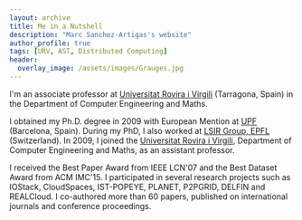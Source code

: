 ```yaml
---
layout: archive
title: Me in a Nutshell
description: "Marc Sanchez-Artigas's website"
author_profile: true
tags: [URV, AST, Distributed Computing]
header:
  overlay_image: /assets/images/Grauges.jpg
---
```


<style>
  .archive p {
     font-size: 16px;
   }
</style>

I'm an associate professor at [Universitat Rovira i Virgili](http://www.urv.cat/en/) (Tarragona, Spain) in the Department of Computer Engineering and Maths. <br />

I obtained my Ph.D. degree in 2009 with European Mention at [UPF](https://www.upf.edu/en/) (Barcelona, Spain). During my PhD, I also worked at [LSIR Group, EPFL](http://lsir.epfl.ch/group/) (Switzerland). In 2009, I joined the [Universitat Rovira i Virgili](http://www.urv.cat/en/), Department of Computer Engineering and Maths, as an assistant professor. <br />

I received the Best Paper Award from IEEE LCN'07 and the Best Dataset Award from ACM IMC'15. I participated in several research projects such as IOStack, CloudSpaces, IST-POPEYE, PLANET, P2PGRID, DELFIN and REALCloud. I co-authored more than 60 papers, published on international journals and conference proceedings. 
